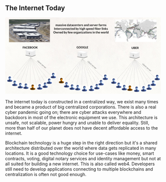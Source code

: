 
## The Internet Today

![alt_text](img/today_internet.png "image_tooltip")


The internet today is constructed in a centralized way, we exist many times and became a product of big centralized corporations. There is also a real cyber pandemic going on; there are cyber attacks everywhere and backdoors in most of the electronic equipment we use. This architecture is unsafe, not scalable, power hungry and unable to deliver equality. Still, more than half of our planet does not have decent affordable access to the internet.


Blockchain technology is a huge step in the right direction but it's a shared architecture distributed over the world where data gets replicated in many locations. It is a good technology choice for use-cases like money, smart contracts, voting, digital notary services and identity management but not at all suited for building a new internet. This is also called web4. Developers still need to develop applications connecting to multiple blockchains and centralization is often not good enough.
